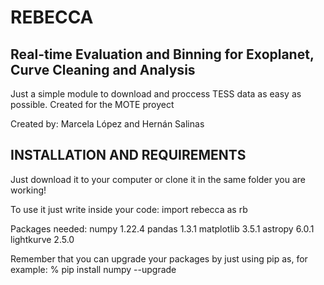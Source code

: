 # REBECCA
## Real-time Evaluation and Binning for Exoplanet, Curve Cleaning and Analysis
Just a simple module to download and proccess TESS data as easy as possible.
Created for the MOTE proyect


Created by: Marcela López and Hernán Salinas


##  INSTALLATION AND REQUIREMENTS  ##

Just download it to your computer or clone it in the same folder you are working!

To use it just write inside your code: import rebecca as rb




Packages needed:
	numpy		1.22.4
	pandas		1.3.1
	matplotlib	3.5.1
	astropy		6.0.1
	lightkurve 	2.5.0
	
	
Remember that you can upgrade your packages by just using pip as, for example:
% pip install numpy --upgrade
